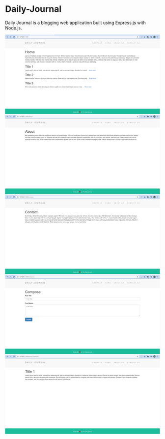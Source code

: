 # Daily-Journal
Daily Journal is a blogging web application built using Express.js with Node.js.


![alt text](https://github.com/Sunit130/Daily-Journal/blob/master/demo/Screenshot%20(93).png)
![alt text](https://github.com/Sunit130/Daily-Journal/blob/master/demo/Screenshot%20(95).png)
![alt text](https://github.com/Sunit130/Daily-Journal/blob/master/demo/Screenshot%20(96).png)
![alt text](https://github.com/Sunit130/Daily-Journal/blob/master/demo/Screenshot%20(97).png)
![alt text](https://github.com/Sunit130/Daily-Journal/blob/master/demo/Screenshot%20(98).png)








